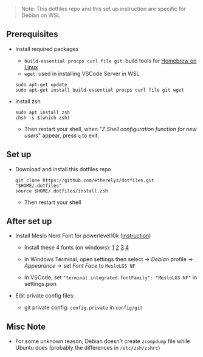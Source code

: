 > Note: This dotfiles repo and this set up instruction are specific for Debian on WSL 

## Prerequisites

- Install required packages
    - `build-essential procps curl file git`: build tools for [Homebrew on Linux](https://docs.brew.sh/Homebrew-on-Linux#requirements)
    - `wget`: used in installing VSCode Server in WSL

    ```shell
    sudo apt-get update
    sudo apt-get install build-essential procps curl file git wget
    ```

- Install zsh

    ```shell
    sudo apt install zsh
    chsh -s $(which zsh)
    ```
    
    - Then restart your shell, when "*Z Shell configuration function for new users*" appear, press `q` to exit.

## Set up

- Download and install this dotfiles repo

    ```shell
    git clone https://github.com/etherelyz/dotfiles.git "$HOME/.dotfiles"
    source $HOME/.dotfiles/install.zsh
    ```
    - Then restart your shell

## After set up

- Install Meslo Nerd Font for powerlevel10k ([Instruction](https://github.com/romkatv/powerlevel10k?tab=readme-ov-file#meslo-nerd-font-patched-for-powerlevel10k))

    - Install these 4 fonts (on windows): [1](https://github.com/romkatv/powerlevel10k-media/raw/master/MesloLGS%20NF%20Regular.ttf) [2](https://github.com/romkatv/powerlevel10k-media/raw/master/MesloLGS%20NF%20Bold.ttf) [3](https://github.com/romkatv/powerlevel10k-media/raw/master/MesloLGS%20NF%20Italic.ttf) [4](https://github.com/romkatv/powerlevel10k-media/raw/master/MesloLGS%20NF%20Bold%20Italic.ttf)
    
    - In Windows Terminal, open settings then select → *Debian* profile → *Appearance* → set *Font Face* to `MesloLGS NF`

    - In VSCode, set `"terminal.integrated.fontFamily": "MesloLGS NF"` in settings.json

- Edit private config files:
    - git private config: `config.private` in `config/git`

## Misc Note

- For some unknown reason, Debian doesn't create `zcompdump` file while Ubuntu does (probably the differences in `/etc/zsh/zshrc`)
